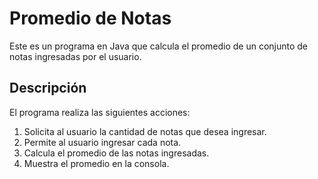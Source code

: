 # Promedio de Notas

Este es un programa en Java que calcula el promedio de un conjunto de notas ingresadas por el usuario. 

## Descripción

El programa realiza las siguientes acciones:
1. Solicita al usuario la cantidad de notas que desea ingresar.
2. Permite al usuario ingresar cada nota.
3. Calcula el promedio de las notas ingresadas.
4. Muestra el promedio en la consola.
